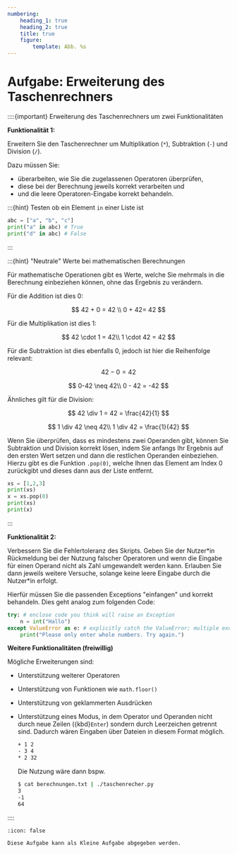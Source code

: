 ```yaml
---
numbering:
    heading_1: true
    heading_2: true
    title: true
    figure:
        template: Abb. %s
---
```


# Aufgabe: Erweiterung des Taschenrechners

::::{important} Erweiterung des Taschenrechners um zwei Funktionalitäten

**Funktionalität 1:**

Erweitern Sie den Taschenrechner um Multiplikation (`*`), Subtraktion (`-`) und
Division (`/`).

Dazu müssen Sie:

- überarbeiten, wie Sie die zugelassenen Operatoren überprüfen,
- diese bei der Berechnung jeweils korrekt verarbeiten und
- und die leere Operatoren-Eingabe korrekt behandeln.

:::{hint} Testen ob ein Element `in` einer Liste ist

```python
abc = ["a", "b", "c"]
print("a" in abc) # True
print("d" in abc) # False
```

:::

:::{hint} "Neutrale" Werte bei mathematischen Berechnungen

Für mathematische Operationen gibt es Werte, welche Sie mehrmals in die
Berechnung einbeziehen können, ohne das Ergebnis zu verändern.

Für die Addition ist dies 0:

$$
42 + 0 = 42 \\
0 + 42= 42
$$

Für die Multiplikation ist dies 1:

$$
42 \cdot 1 = 42\\
1 \cdot 42 = 42
$$

Für die Subtraktion ist dies ebenfalls 0, jedoch ist hier die Reihenfolge
relevant:

$$ 42-0 = 42 $$

$$
0-42 \neq 42\\
0 - 42 = -42
$$

Ähnliches gilt für die Division:

$$ 42 \div 1 = 42 = \frac{42}{1} $$

$$
1 \div 42 \neq 42\\
1 \div 42 = \frac{1}{42}
$$

Wenn Sie überprüfen, dass es mindestens zwei Operanden gibt, können Sie
Subtraktion und Division korrekt lösen, indem Sie anfangs Ihr Ergebnis auf den
ersten Wert setzen und dann die restlichen Operanden einbeziehen. Hierzu gibt
es die Funktion `.pop(0)`, welche Ihnen das Element am Index 0 zurückgibt und
dieses dann aus der Liste entfernt.

```python
xs = [1,2,3]
print(xs)
x = xs.pop(0)
print(xs)
print(x)
```

:::

**Funktionalität 2:**

Verbessern Sie die Fehlertoleranz des Skripts. Geben Sie der Nutzer\*in
Rückmeldung bei der Nutzung falscher Operatoren und wenn die Eingabe für einen
Operand nicht als Zahl umgewandelt werden kann. Erlauben Sie dann jeweils
weitere Versuche, solange keine leere Eingabe durch die Nutzer\*in erfolgt.

Hierfür müssen Sie die passenden Exceptions "einfangen" und korrekt behandeln.
Dies geht analog zum folgenden Code:

```python
try: # enclose code you think will raise an Exception
    n = int("Hallo")
except ValueError as e: # explicitly catch the ValueError; multiple except-clauses are allowed
    print("Please only enter whole numbers. Try again.")
```

**Weitere Funktionalitäten (freiwillig)**

Mögliche Erweiterungen sind:

- Unterstützung weiterer Operatoren
- Unterstützung von Funktionen wie `math.floor()`
- Unterstützung von geklammerten Ausdrücken
- Unterstützung eines Modus, in dem Operator und Operanden nicht durch neue
  Zeilen ({kbd}`Enter`) sondern durch Leerzeichen getrennt sind. Dadurch wären
  Eingaben über Dateien in diesem Format möglich.

    ```txt
    + 1 2
    - 3 4
    * 2 32

    ```

    Die Nutzung wäre dann bspw.

    ```bash
    $ cat berechnungen.txt | ./taschenrecher.py
    3
    -1
    64
    ```

::::

```{hint} 📝 Kleine Aufgabe 1
:icon: false

Diese Aufgabe kann als Kleine Aufgabe abgegeben werden.
```
